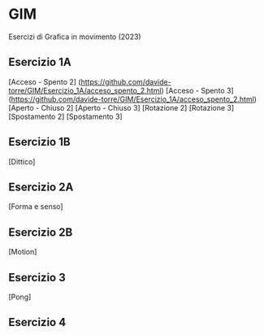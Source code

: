 # GIM
Esercizi di Grafica in movimento (2023)


## Esercizio 1A   
[Acceso - Spento 2] (https://github.com/davide-torre/GIM/Esercizio_1A/acceso_spento_2.html) 
[Acceso - Spento 3] (https://github.com/davide-torre/GIM/Esercizio_1A/acceso_spento_2.html)
[Aperto - Chiuso 2]
[Aperto - Chiuso 3]
[Rotazione 2]
[Rotazione 3]
[Spostamento 2]
[Spostamento 3]
## Esercizio 1B 
[Dittico]
## Esercizio 2A 
[Forma e senso]
## Esercizio 2B
[Motion]
## Esercizio 3
[Pong]
## Esercizio 4



